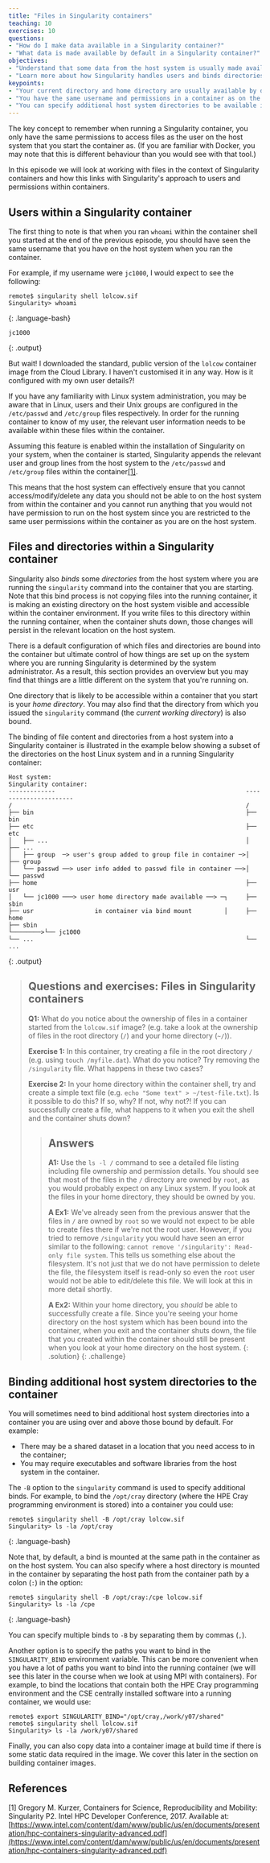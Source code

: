 ```yaml
---
title: "Files in Singularity containers"
teaching: 10
exercises: 10
questions:
- "How do I make data available in a Singularity container?"
- "What data is made available by default in a Singularity container?"
objectives:
- "Understand that some data from the host system is usually made available by default within a container"
- "Learn more about how Singularity handles users and binds directories from the host filesystem."
keypoints:
- "Your current directory and home directory are usually available by default in a container."
- "You have the same username and permissions in a container as on the host system."
- "You can specify additional host system directories to be available in the container."
---
```


The key concept to remember when running a Singularity container, you only have the same permissions to access files as the
user on the host system that you start the container as. (If you are familiar with Docker, you may note that this is different
behaviour than you would see with that tool.)

In this episode we will look at working with files in the context of Singularity containers and how this links with Singularity's
approach to users and permissions within containers.

## Users within a Singularity container

The first thing to note is that when you ran `whoami` within the container shell you started at the end of the previous episode,
you should have seen the same username that you have on the host system when you ran the container. 

For example, if my username were `jc1000`, I would expect to see the following:

~~~
remote$ singularity shell lolcow.sif
Singularity> whoami
~~~
{: .language-bash}

~~~
jc1000
~~~
{: .output}

But wait! I downloaded the standard, public version of the `lolcow` container image from the Cloud Library. I haven't customised
it in any way. How is it configured with my own user details?!

If you have any familiarity with Linux system administration, you may be aware that in Linux, users and their Unix groups are
configured in the `/etc/passwd` and `/etc/group` files respectively. In order for the running container to know of my
user, the relevant user information needs to be available within these files within the container.

Assuming this feature is enabled within the installation of Singularity on your system, when the container is started, Singularity
appends the relevant user and group lines from the host system to the `/etc/passwd` and `/etc/group` files within the
container[\[1\]](https://www.intel.com/content/dam/www/public/us/en/documents/presentation/hpc-containers-singularity-advanced.pdf).

This means that the host system can effectively ensure that you cannot access/modify/delete any data you should not be able to on
the host system from within the container and you cannot run anything that you would not have permission to run on the host system
since you are restricted to the same user permissions within the container as you are on the host system.

## Files and directories within a Singularity container

Singularity also *binds* some *directories* from the host system where you are running the `singularity` command into the container
that you are starting. Note that this bind process is not copying files into the running container, it is making an existing directory
on the host system visible and accessible within the container environment. If you write files to this directory within the running
container, when the container shuts down, those changes will persist in the relevant location on the host system.

There is a default configuration of which files and directories are bound into the container but ultimate control of how things are
set up on the system where you are running Singularity is determined by the system administrator. As a result, this section provides
an overview but you may find that things are a little different on the system that you're running on.

One directory that is likely to be accessible within a container that you start is your *home directory*.  You may also find that
the directory from which you issued the `singularity` command (the *current working directory*) is also bound.

The binding of file content and directories from a host system into a Singularity container is illustrated in the example below
showing a subset of the directories on the host Linux system and in a running Singularity container:

~~~
Host system:                                                      Singularity container:
-------------                                                     ----------------------
/                                                                 /
├── bin                                                           ├── bin
├── etc                                                           ├── etc
│   ├── ...                                                       │   ├── ...
│   ├── group  ─> user's group added to group file in container ─>│   ├── group
│   └── passwd ──> user info added to passwd file in container ──>│   └── passwd
├── home                                                          ├── usr
│   └── jc1000 ───> user home directory made available ──> ─┐     ├── sbin
├── usr                 in container via bind mount         │     ├── home
├── sbin                                                    └────────>└── jc1000
└── ...                                                           └── ...

~~~
{: .output}

> ## Questions and exercises: Files in Singularity containers
>
> **Q1:** What do you notice about the ownership of files in a container started from the `lolcow.sif` image? (e.g. take a look at the ownership
> of files in the root directory (`/`) and your home directory (`~/`)).
> 
> **Exercise 1:** In this container, try creating a file in the root directory `/` (e.g. using `touch /myfile.dat`). What do you notice? Try
> removing the `/singularity` file. What happens in these two cases?
> 
> **Exercise 2:** In your home directory within the container shell, try and create a simple text file (e.g. `echo "Some text" > ~/test-file.txt`).
> Is it possible to do this? If so, why? If not, why not?! If you can successfully create a file, what happens to it when you exit the shell and
> the container shuts down?
>
> > ## Answers
> >
> > **A1:** Use the `ls -l /` command to see a detailed file listing including file ownership and permission details. You should see that most of
> > the files in the `/` directory are owned by `root`, as you would probably expect on any Linux system. If you look at the files in your home
> > directory, they should be owned by you.
> >
> > **A Ex1:** We've already seen from the previous answer that the files in `/` are owned by `root` so we would not expect to be able to create
> > files there if we're not the root user. However, if you tried to remove `/singularity` you would have seen an error similar to the following:
> > `cannot remove '/singularity': Read-only file system`. This tells us something else about the filesystem. It's not just that we do not have
> > permission to delete the file, the filesystem itself is read-only so even the `root` user would not be able to edit/delete this file. We will
> > look at this in more detail shortly.
> > 
> > **A Ex2:** Within your home directory, you _should_ be able to successfully create a file. Since you're seeing your home directory on the host
> > system which has been bound into the container, when you exit and the container shuts down, the file that you created within the container
> > should still be present when you look at your home directory on the host system.
> {: .solution}
{: .challenge}

## Binding additional host system directories to the container

You will sometimes need to bind additional host system directories into a container you are using over and above those bound by default. For example:

- There may be a shared dataset in a location that you need access to in the container;
- You may require executables and software libraries from the host system in the container.

The `-B` option to the `singularity` command is used to specify additional binds. For example, to bind the `/opt/cray` directory (where the HPE Cray programming environment is stored) into a container you could use:

```
remote$ singularity shell -B /opt/cray lolcow.sif
Singularity> ls -la /opt/cray
```
{: .language-bash}

Note that, by default, a bind is mounted at the same path in the container as on the host system. You can also specify where a host directory is
mounted in the container by separating the host path from the container path by a colon (`:`) in the option:

```
remote$ singularity shell -B /opt/cray:/cpe lolcow.sif
Singularity> ls -la /cpe
```
{: .language-bash}

You can specify multiple binds to `-B` by separating them by commas (`,`).

Another option is to specify the paths you want to bind in the `SINGULARITY_BIND` environment variable. This can be more convenient when you have a lot of paths you want to bind into the running container (we will see this later in the course when we look at using MPI with containers). For example, to bind the locations that contain both the HPE Cray programming environment and the CSE centrally installed software into a running container, we would use:

```
remote$ export SINGULARITY_BIND="/opt/cray,/work/y07/shared"
remote$ singularity shell lolcow.sif
Singularity> ls -la /work/y07/shared
```

Finally, you can also copy data into a container image at build time if there is some static data required in the image. We cover this later in the section on building container images.

## References

\[1\] Gregory M. Kurzer, Containers for Science, Reproducibility and Mobility: Singularity P2. Intel HPC Developer Conference, 2017. Available
at: [https://www.intel.com/content/dam/www/public/us/en/documents/presentation/hpc-containers-singularity-advanced.pdf](https://www.intel.com/content/dam/www/public/us/en/documents/presentation/hpc-containers-singularity-advanced.pdf)
